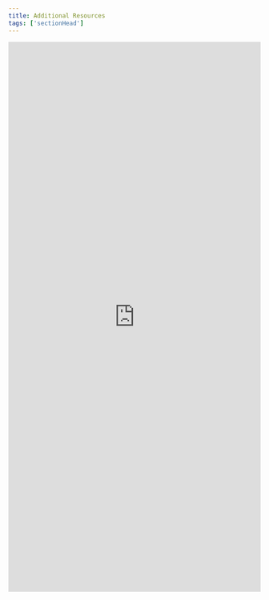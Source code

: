 ```yaml
---
title: Additional Resources
tags: ['sectionHead']
---
```


<iframe style="border: 0; width: 100%; height: 1100px;" allowfullscreen frameborder="0" src="https://raindrop.io/cl21/assessment-and-evaluation-25855697/embed/sort=title&hide=header%2C+excerpt%2C+info%2C+add"></iframe>

